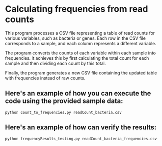 # Calculating frequencies from read counts 

This program processes a CSV file representing a table of read counts for various variables, such as bacteria or genes. Each row in the CSV file corresponds to a sample, and each column represents a different variable.

The program converts the counts of each variable within each sample into frequencies. It achieves this by first calculating the total count for each sample and then dividing each count by this total.

Finally, the program generates a new CSV file containing the updated table with frequencies instead of raw counts.

## Here's an example of how you can execute the code using the provided sample data:

    python count_to_frequencies.py readCount_bacteria.csv

## Here's an example of how can verify the results:

    python frequencyResults_testing.py readCount_bacteria_frequencies.csv